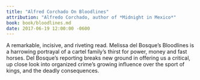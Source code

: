 ```yaml
---
title: "Alfred Corchado On Bloodlines"
attribution: "Alfredo Corchado, author of *Midnight in Mexico*"
book: book/bloodlines.md
date: 2017-06-19 12:00:00 -0600
---
```

A remarkable, incisive, and riveting read. Melissa del Bosque’s Bloodlines is a harrowing portrayal of a cartel family’s thirst for power, money and fast horses. Del Bosque’s reporting breaks new ground in offering us a critical, up close look into organized crime’s growing influence over the sport of kings, and the deadly consequences.
